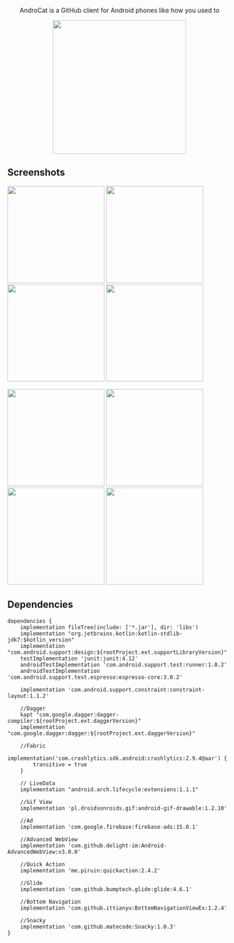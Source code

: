 <p align="center">AndroCat is a GitHub client for Android phones like how you used to</p>
<p align="center"><a href="https://play.google.com/store/apps/details?id=mustafaozhan.github.com.githubclient"><img src="https://play.google.com/intl/en_us/badges/images/generic/en_badge_web_generic.png" width="300px"></a></p>
<!---<p align="center"><a href="https://play.google.com/store/apps/details?id=mustafaozhan.github.com.githubclient"><img src="https://www.androidpolice.com/wp-content/uploads/2016/03/nexus2cee_apkm2.gif" width="250px"></a></p>--->


## Screenshots


<img src="https://i.postimg.cc/s37V6NKR/1.png?dl=1" width="218px"/> <img src="https://s19.postimg.cc/3w0npe0v7/image.png" width="218px"/> <img src="https://s19.postimg.cc/h06823g2b/image.png" width="218px"/> <img src="https://s19.postimg.cc/qkpuoyxoj/image.png" width="218px"/>

<img src="https://s19.postimg.cc/vw4r9oc1f/image.png" width="218px"/> <img src="https://s19.postimg.cc/60l0qhxcz/image.png" width="218px"/> <img src="https://s19.postimg.cc/72v791nw3/image.png" width="218px"/> <img src="https://s19.postimg.cc/borbhcrer/image.png" width="218px"/>

## Dependencies
```
dependencies {
    implementation fileTree(include: ['*.jar'], dir: 'libs')
    implementation "org.jetbrains.kotlin:kotlin-stdlib-jdk7:$kotlin_version"
    implementation "com.android.support:design:${rootProject.ext.supportLibraryVersion}"
    testImplementation 'junit:junit:4.12'
    androidTestImplementation 'com.android.support.test:runner:1.0.2'
    androidTestImplementation 'com.android.support.test.espresso:espresso-core:3.0.2'

    implementation 'com.android.support.constraint:constraint-layout:1.1.2'

    //Dagger
    kapt "com.google.dagger:dagger-compiler:${rootProject.ext.daggerVersion}"
    implementation "com.google.dagger:dagger:${rootProject.ext.daggerVersion}"

    //Fabric
    implementation('com.crashlytics.sdk.android:crashlytics:2.9.4@aar') {
        transitive = true
    }

    // LiveData
    implementation "android.arch.lifecycle:extensions:1.1.1"

    //Gif View
    implementation 'pl.droidsonroids.gif:android-gif-drawable:1.2.10'

    //Ad
    implementation 'com.google.firebase:firebase-ads:15.0.1'

    //Advanced WebView
    implementation 'com.github.delight-im:Android-AdvancedWebView:v3.0.0'

    //Quick Action
    implementation 'me.piruin:quickaction:2.4.2'

    //Glide
    implementation 'com.github.bumptech.glide:glide:4.6.1'

    //Bottom Navigation
    implementation 'com.github.ittianyu:BottomNavigationViewEx:1.2.4'

    //Snacky
    implementation 'com.github.matecode:Snacky:1.0.3'
}
```

